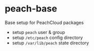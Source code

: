 # peach-base

Base setup for PeachCloud packages

- setup `peach` user & group
- setup `/etc/peach` config directory
- setup `/var/lib/peach` state directory
